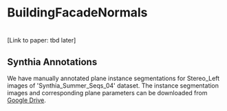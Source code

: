 BuildingFacadeNormals
====
# 
[Link to paper: tbd later]

## Synthia Annotations
We have manually annotated plane instance segmentations for Stereo_Left images of 'Synthia_Summer_Seqs_04' dataset. The instance segmentation images and corresponding plane parameters can be downloaded from <a href="https://drive.google.com/drive/folders/1G7rnmAxhE9xt1ksCLe1aUzSPHsYXU4pr?usp=sharing" target="_blank">Google Drive</a>.
